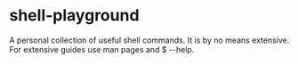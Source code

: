 # shell-playground

A personal collection of useful shell commands.
It is by no means extensive. For extensive guides use man pages and $<command> --help.